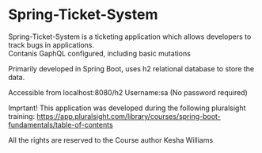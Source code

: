 # Spring-Ticket-System
Spring-Ticket-System is a ticketing application which allows developers to track bugs in applications.  
 Contanis GaphQL configured, including basic mutations

Primarily developed in Spring Boot, uses h2 relational database to store the data.

Accessible from localhost:8080/h2
Username:sa
(No password required)

Imprtant!
This application was developed during the following pluralsight training:
https://app.pluralsight.com/library/courses/spring-boot-fundamentals/table-of-contents

All the rights are reserved to the Course author Kesha Williams

